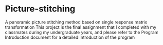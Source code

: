 # Picture-stitching
A panoramic picture stitching method based on single response matrix transformation
   This project is the final assignment that I completed with my classmates during my undergraduate years, and please refer to the Program Introduction document for a detailed introduction of the program
